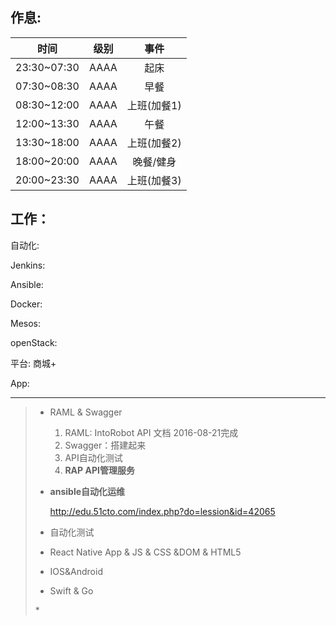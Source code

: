 ## 作息:

| 时间 | 级别 | 事件 |
| :---: | :---: | :---: |
| 23:30~07:30 | AAAA | 起床 |
| 07:30~08:30 | AAAA | 早餐 |
| 08:30~12:00 | AAAA | 上班\(加餐1\) |
| 12:00~13:30 | AAAA | 午餐 |
| 13:30~18:00 | AAAA | 上班\(加餐2\) |
| 18:00~20:00 | AAAA | 晚餐/健身 |
| 20:00~23:30 | AAAA | 上班\(加餐3\) |

## 工作：

自动化:

Jenkins:

Ansible:

Docker:

Mesos:

openStack:

平台: 商城+

App:

---

> * RAML & Swagger
>
>   1. RAML: IntoRobot API 文档 2016-08-21完成
>   2. Swagger：搭建起来
>   3. API自动化测试
>   4. **RAP API管理服务**
>
> * **ansible自动化运维**
>
>   [http:\/\/edu.51cto.com\/index.php?do=lession&id=42065](http://edu.51cto.com/index.php?do=lession&id=42065)
>
> * 自动化测试
>
> * React Native App & JS & CSS &DOM & HTML5
>
> * IOS&Android
>
> * Swift & Go
>
> \*



